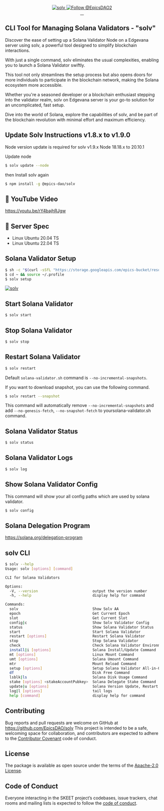 <p align="center">
  <a href="https://solv.epics.dev/">
    <img src="https://storage.googleapis.com/epics-bucket/Validator/solvOverview.png" alt="solv" />
  </a>

  <a href="https://twitter.com/intent/follow?screen_name=EpicsDAO2">
    <img src="https://img.shields.io/twitter/follow/EpicsDAO2.svg?label=Follow%20@EpicsDAO2" alt="Follow @EpicsDAO2" />
  </a>
  <br/>
  <a aria-label="npm version" href="https://www.npmjs.com/package/@epics-dao/solv">
    <img alt="" src="https://badgen.net/npm/v/@epics-dao/solv">
  </a>
  <a aria-label="Downloads Number" href="https://www.npmjs.com/package/@epics-dao/solv">
    <img alt="" src="https://badgen.net/npm/dt/@epics-dao/solv">
  </a>
  <a aria-label="License" href="https://github.com/EpicsDAO/solv/blob/master/LICENSE.txt">
    <img alt="" src="https://badgen.net/badge/license/Apache/blue">
  </a>
    <a aria-label="Code of Conduct" href="https://github.com/EpicsDAO/solv/blob/master/CODE_OF_CONDUCT.md">
    <img alt="" src="https://img.shields.io/badge/Contributor%20Covenant-2.1-4baaaa.svg">
  </a>
</p>

## CLI Tool for Managing Solana Validators - "solv"

Discover the ease of setting up a Solana Validator Node on a Edgevana server using solv, a powerful tool designed to simplify blockchain interactions.

With just a single command, solv eliminates the usual complexities, enabling you to launch a Solana Validator swiftly.

This tool not only streamlines the setup process but also opens doors for more individuals to participate in the blockchain network, making the Solana ecosystem more accessible.

Whether you're a seasoned developer or a blockchain enthusiast stepping into the validator realm, solv on Edgevana server is your go-to solution for an uncomplicated, fast setup.

Dive into the world of Solana, explore the capabilities of solv, and be part of the blockchain revolution with minimal effort and maximum efficiency.

## Update Solv Instructions v1.8.x to v1.9.0

Node version update is required for solv v1.9.x
Node 18.18.x to 20.10.1

Update node

```bash
$ solv update --node
```

then Install solv again

```bash
$ npm install -g @epics-dao/solv
```

## 🔴 YouTube Video

https://youtu.be/rY4bajhRJgw

## 📖 Server Spec

- Linux Ubuntu 20.04 TS
- Linux Ubuntu 22.04 TS

## Solana Validator Setup

```bash
$ sh -c "$(curl -sSfL "https://storage.googleapis.com/epics-bucket/resource/solv/v1.9.0/install")"
$ cd ~ && source ~/.profile
$ solv setup
```

[![solv](https://storage.googleapis.com/epics-bucket/Validator/solv-install-top.gif)](https://youtu.be/rY4bajhRJgw)

## Start Solana Validator

```bash
$ solv start
```

## Stop Solana Validator

```bash
$ solv stop
```

## Restart Solana Validator

```bash
$ solv restart
```

Default `solana-validator.sh` command is `--no-incremental-snapshots`.

If you want to download snapshot, you can use the following command.

```bash
$ solv restart --snapshot
```

This command will automatically remove `--no-incremental-snapshots` and add `--no-genesis-fetch`, `--no-snapshot-fetch` to yoursolana-validator.sh command.

## Solana Validator Status

```bash
$ solv status
```

## Solana Validator Logs

```bash
$ solv log
```

## Show Solana Validator Config

This command will show your all config paths which are used by solana validator.

```bash
$ solv config
```

## Solana Delegation Program

https://solana.org/delegation-program

## solv CLI

```bash
$ solv --help
Usage: solv [options] [command]

CLI for Solana Validators

Options:
  -V, --version                         output the version number
  -h, --help                            display help for command

Commands:
  solv                                  Show Solv AA
  epoch                                 Get Current Epoch
  slot                                  Get Current Slot
  config|c                              Show Solv Validator Config
  status                                Show Solana Validator Status
  start                                 Start Solana Validator
  restart [options]                     Restart Solana Validator
  stop                                  Stop Solana Validator
  check                                 Check Solana Validator Environment
  install|i [options]                   Solana Install/Update Command
  mt [options]                          Linux Mount Command
  umt [options]                         Solana Umount Command
  mtr                                   Mount Reload Command
  setup [options]                       Setup Solana Validator All-in-One
  df                                    Disk Free Command
  lsblk|ls                              Solana Disk Usage Command
  stake [options] <stakeAccountPubkey>  Solana Delegate Stake Command
  update|u [options]                    Solana Version Update, Restart and Monitoring Delinquent Stake
  log|l [options]                       tail logs
  help [command]                        display help for command
```

## Contributing

Bug reports and pull requests are welcome on GitHub at https://github.com/EpicsDAO/solv This project is intended to be a safe, welcoming space for collaboration, and contributors are expected to adhere to the [Contributor Covenant](http://contributor-covenant.org) code of conduct.

## License

The package is available as open source under the terms of the [Apache-2.0 License](https://www.apache.org/licenses/LICENSE-2.0).

## Code of Conduct

Everyone interacting in the SKEET project’s codebases, issue trackers, chat rooms and mailing lists is expected to follow the [code of conduct](https://github.com/EpicsDAO/solv/blob/master/CODE_OF_CONDUCT.md).
